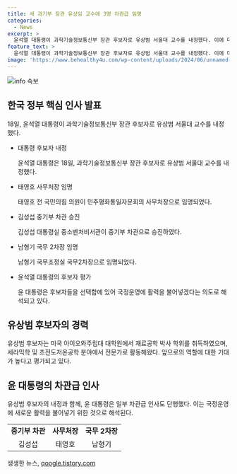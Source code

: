 ```yaml
---
title: 새 과기부 장관 유상임 교수에 3명 차관급 임명
categories:
  - News
excerpt: >
  윤석열 대통령이 과학기술정보통신부 장관 후보자로 유상범 서울대 교수를 내정했다. 이에 더불어 민주평화통일자문회의 사무처장에는 태영호 전 국민의힘 의원, 중기부 차관에는 김성섭 대통령실 중소벤처비서관, 국무조정실 국무2차장에는 남형기 국무조정실 국정운영실장을 임명했다. 추가로 일부 차관급 인사도 발표되었는데, 대통령실은 새로운 인사를 통해 국정운영에 활력을 불어넣겠다는 취지다. 요약: 윤석열 대통령, 과기부 장관 후보자로 유상범 교수 내정. 민평자 사무처장에는 탈북민 출신 태영호, 중기부 차관에 김성섭, 국무조정실 국무2차장에 남형기 임명. 국정운영에 활력을 불어넣겠다는 취지.
feature_text: >
  윤석열 대통령이 과학기술정보통신부 장관 후보자로 유상범 서울대 교수를 내정했다. 이에 더불어 민주평화통일자문회의 사무처장에는 태영호 전 국민의힘 의원, 중기부 차관에는 김성섭 대통령실 중소벤처비서관, 국무조정실 국무2차장에는 남형기 국무조정실 국정운영실장을 임명했다. 추가로 일부 차관급 인사도 발표되었는데, 대통령실은 새로운 인사를 통해 국정운영에 활력을 불어넣겠다는 취지다. 요약: 윤석열 대통령, 과기부 장관 후보자로 유상범 교수 내정. 민평자 사무처장에는 탈북민 출신 태영호, 중기부 차관에 김성섭, 국무조정실 국무2차장에 남형기 임명. 국정운영에 활력을 불어넣겠다는 취지.
image: 'https://www.behealthy4u.com/wp-content/uploads/2024/06/unnamed-file.png'
---
```


<p><img src="https://www.behealthy4u.com/wp-content/uploads/2024/06/unnamed-file.png" alt="info 속보" /></p>

<h2 data-ke-size="size26">한국 정부 핵심 인사 발표</h2>

<p data-ke-size="size16">18일, 윤석열 대통령이 과학기술정보통신부 장관 후보자로 유상범 서울대 교수를 내정했다. </p>

<ul>
<li>대통령 후보자 내정</li>
<p data-ke-size="size16">윤석열 대통령은 18일, 과학기술정보통신부 장관 후보자로 유상범 서울대 교수를 내정했다.</p>

<li>태영호 사무처장 임명</li>
<p data-ke-size="size16">태영호 전 국민의힘 의원이 민주평화통일자문회의 사무처장으로 임명되었다.</p>

<li>김성섭 중기부 차관 승진</li>
<p data-ke-size="size16">김성섭 대통령실 중소벤처비서관이 중기부 차관으로 승진하였다.</p>

<li>남형기 국무 2차장 임명</li>
<p data-ke-size="size16">남형기 국무조정실 국무2차장으로 임명되었다.</p>

<li>윤석열 대통령의 후보자 평가</li>
<p data-ke-size="size16">윤 대통령은 후보자들을 선택함에 있어 국정운영에 활력을 불어넣겠다는 의도로 해석되고 있다.</p>
</ul>

<h2 data-ke-size="size26">유상범 후보자의 경력</h2>

<p data-ke-size="size16">유상범 후보자는 미국 아이오와주립대 대학원에서 재료공학 박사 학위를 취득하였으며, 세라믹학 및 초전도저온공학 분야에서 전문가로 활동해왔다. 앞으로의 역할에 대한 기대가 높다고 평가되고 있다.</p>

<h2 data-ke-size="size26">윤 대통령의 차관급 인사</h2>

<p data-ke-size="size16">유상범 후보자의 내정과 함께, 윤 대통령은 일부 차관급 인사도 단행했다. 이는 국정운영에 새로운 활력을 불어넣기 위한 것으로 해석된다.</p>

<table>
<tbody>
<tr>
<td style="text-align: center; height: 17px;"><b>중기부 차관</b></td>
<td style="text-align: center; height: 17px;"><b>사무처장</b></td>
<td style="text-align: center; height: 17px;"><b>국무 2차장</b></td>
</tr>
<tr>
<td style="text-align: center; height: 17px;">김성섭</td>
<td style="text-align: center; height: 17px;">태영호</td>
<td style="text-align: center; height: 17px;">남형기</td>
</tr>
</tbody>
</table>
생생한 뉴스, <a href="https://qoogle.tistory.com" rel="dofollow">qoogle.tistory.com</a>


